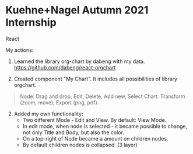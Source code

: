 # Kuehne+Nagel Autumn 2021 Internship

React

My actions: 

1. Learned the library org-chart by dabeng with my data.
   https://github.com/dabeng/react-orgchart

2. Created component "My Chart". It includes all possibilities of library orgchart.
  > Node: Drag and drop, Edit, Delete, Add new, Select
  > Chart: Transform (zoom, move), Export (png, pdf)

2. Added my own functionality:
    - Two different Mode - Edit and View. By default: View Mode.
    - In edit mode, when node is selected - it became possible to change, not only Title and Body, but also the color.
    - On a top-right of Node became a amount on children nodes. 
    - By default children nodes is collapsed. (3 layer)